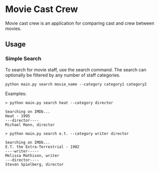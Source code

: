 # Movie Cast Crew
Movie cast crew is an application for comparing cast and crew between movies.

## Usage
### Simple Search
To search for movie staff, use the search command. The search can optionally be filtered by any number of staff categories.

`python main.py search movie_name --category category1 category2`

Examples:

```
> python main.py search heat --category director

Searching on IMDb...
Heat - 1995
---director----
Michael Mann, director
```

```
> python main.py search e.t. --category writer director

Searching on IMDb...
E.T. the Extra-Terrestrial - 1982
----writer-----
Melissa Mathison, writer
---director----
Steven Spielberg, director
```
